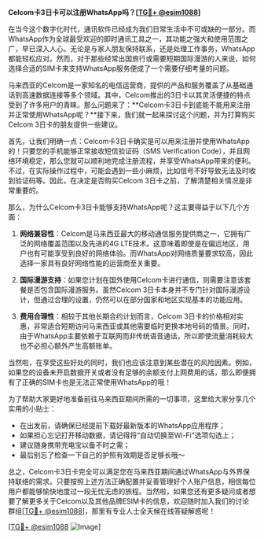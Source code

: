 **Celcom卡3日卡可以注册WhatsApp吗？[[TG💪+ @esim1088](https://t.me/s/esim1088)]**

在当今这个数字化时代，通讯软件已经成为我们日常生活中不可或缺的一部分。而WhatsApp作为全球最受欢迎的即时通讯工具之一，其功能之强大和使用范围之广，早已深入人心。无论是与家人朋友保持联系，还是处理工作事务，WhatsApp都能轻松应对。然而，对于那些经常出国旅行或需要短期国际漫游的人来说，如何选择合适的SIM卡来支持WhatsApp服务便成了一个需要仔细考量的问题。

马来西亚的Celcom是一家知名的电信运营商，提供的产品和服务覆盖了从基础通话到高速数据连接等多个领域。其中，Celcom推出的3日卡以其灵活便捷的特点受到了许多用户的青睐。那么问题来了：**Celcom卡3日卡到底能不能用来注册并正常使用WhatsApp呢？**接下来，我们就一起来探讨这个问题，并为打算购买Celcom 3日卡的朋友提供一些建议。

首先，让我们明确一点：Celcom卡3日卡确实是可以用来注册并使用WhatsApp的！只要您的手机能够正常接收短信验证码（SMS Verification Code），并且网络环境稳定，那么您就可以顺利地完成注册流程，并享受WhatsApp带来的便利。不过，在实际操作过程中，可能会遇到一些小麻烦，比如信号不好导致无法及时收到验证码等。因此，在决定是否购买Celcom 3日卡之前，了解清楚相关情况是非常重要的。

那么，为什么Celcom卡3日卡能够支持WhatsApp呢？这主要得益于以下几个方面：

1. **网络兼容性**：Celcom是马来西亚最大的移动通信服务提供商之一，它拥有广泛的网络覆盖范围以及先进的4G LTE技术。这意味着即使是在偏远地区，用户也有可能享受到良好的网络体验。而WhatsApp对网络质量要求较高，因此选择一家具有良好网络性能的运营商至关重要。
   
2. **国际漫游支持**：如果您计划在国外使用Celcom卡进行通信，则需要注意该套餐是否包含国际漫游服务。虽然Celcom 3日卡本身并不专门针对国际漫游设计，但通过合理的设置，仍然可以在部分国家和地区实现基本的功能应用。

3. **费用合理性**：相较于其他长期合约计划而言，Celcom 3日卡的价格相对实惠，非常适合短期访问马来西亚或其他需要临时更换本地号码的情景。同时，由于WhatsApp主要依赖于互联网而非传统语音通话，所以即使流量消耗较大也不必担心额外产生高额账单。

当然啦，在享受这些好处的同时，我们也应该注意到某些潜在的风险因素。例如，如果您的设备未开启数据开关或者没有足够的余额支付上网费用的话，那么即便拥有了正确的SIM卡也是无法正常使用WhatsApp的哦！

为了帮助大家更好地准备前往马来西亚期间所需的一切事项，这里给大家分享几个实用的小贴士：
- 在出发前，请确保已经提前下载好最新版本的WhatsApp应用程序；
- 如果担心忘记打开移动数据，请记得将“自动切换至Wi-Fi”选项勾选上；
- 建议随身携带充电宝以备不时之需；
- 最后别忘了检查一下自己的护照有效期是否足够长哦～

总之，Celcom卡3日卡完全可以满足您在马来西亚期间通过WhatsApp与外界保持联络的需求。只要按照上述方法正确配置并妥善管理好个人账户信息，相信每位用户都能够愉快地度过一段无忧无虑的旅程。当然啦，如果您还有更多疑问或者想要了解更多关于Celcom以及其他品牌ESIM卡的信息，欢迎随时加入我们的讨论群组[[TG💪+ @esim1088](https://t.me/s/esim1088)]，那里有专业人士全天候在线答疑解惑呢！

[[TG💪+ @esim1088](https://t.me/s/esim1088) ![Image](https://i.postimg.cc/4NQfJmqS/Snipaste-2025-05-13-00-14-12.png)]